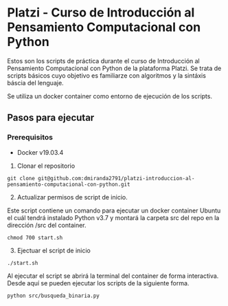 
# Platzi - Curso de Introducción al Pensamiento Computacional con Python

Estos son los scripts de práctica durante el curso de Introducción al Pensamiento Computacional con Python de la plataforma Platzi. Se trata de scripts básicos cuyo objetivo es familiarze con algoritmos y la sintáxis báscia del lenguaje.

 Se utiliza un docker container como entorno de ejecución de los scripts.

## Pasos para ejecutar

### Prerequisitos
- Docker v19.03.4

1. Clonar el repositorio
```
git clone git@github.com:dmiranda2791/platzi-introduccion-al-pensamiento-computacional-con-python.git
```

2. Actualizar permisos de script de inicio.

Este script contiene un comando para ejecutar un docker container Ubuntu el cuál tendrá instalado Python v3.7 y montará la carpeta src del repo en la dirección /src del container.

```
chmod 700 start.sh
```

3. Ejectuar el script de inicio
```
./start.sh
```

Al ejecutar el script se abrirá la terminal del container de forma interactiva. Desde aquí se pueden ejecutar los scripts de la siguiente forma.

```
python src/busqueda_binaria.py
```
